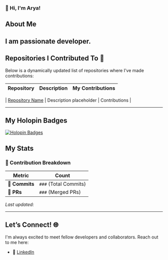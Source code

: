 ### 👋 Hi, I'm Arya!

## About Me
I am passionate developer.
---

## Repositories I Contributed To 🚀

Below is a dynamically updated list of repositories where I’ve made contributions:

| **Repository**       | **Description**         | **My Contributions** |
|-----------------------|-------------------------|-----------------------|
<!--START_REPO_LIST-->
| [Repository Name](#)  | Description placeholder | Contributions         |
<!--END_REPO_LIST-->

---

## My Holopin Badges
[![Holopin Badges](https://holopin.me/aryakoste)](https://holopin.io/@aryakoste)

## My Stats

### 🔢 Contribution Breakdown

| **Metric**      | **Count**           |
|------------------|---------------------|
| 🌟 **Commits**   | `###` (Total Commits) |
| 🔗 **PRs**       | `###` (Merged PRs)    |

_Last updated: <!-- Add dynamic date here -->_

---

## Let’s Connect! 🌐

I'm always excited to meet fellow developers and collaborators. Reach out to me here:

- 💼 [LinkedIn](https://www.linkedin.com/in/arya-khochare-985027241/)  

